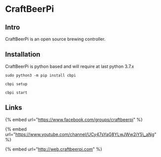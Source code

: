 # CraftBeerPi

## Intro

CraftBeerPi is an open source brewing controller.

## Installation

CraftBeerPi is python based and will require at last python 3.7.x

```text
sudo python3 -m pip install cbpi
```

```text
cbpi setup
```

```text
cbpi start
```

## Links

{% embed url="https://www.facebook.com/groups/craftbeerpi" %}

{% embed url="https://www.youtube.com/channel/UCy47sYaG8YLwJWw2iY5\_aNg" %}

{% embed url="http://web.craftbeerpi.com" %}

